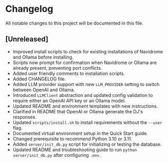 # Changelog

All notable changes to this project will be documented in this file.

## [Unreleased]
- Improved install scripts to check for existing installations of Navidrome and Ollama before installing.
- Scripts now prompt for confirmation when Navidrome or Ollama are already present, preventing port conflicts.
- Added user friendly comments to installation scripts.
- Added CHANGELOG file.
- Added LLM provider support with new `LLM_PROVIDER` setting to switch between OpenAI and Ollama.
- Introduced `LLMClient` abstraction and updated config validation to require either an OpenAI API key or an Ollama model.
- Updated README and environment templates with new instructions.
- Clarified in README that OpenAI or Ollama generate the DJ's responses.
- Updated `scripts/install.sh` to install requirements without the `--user` flag.
- Documented virtual environment setup in the Quick Start guide.
- Changed prerequisite to recommend Python 3.10 or 3.11.
- Added `server/init_db.py` script for initializing or testing the database.
- Updated README and troubleshooting guide to run `python server/init_db.py` after configuring `.env`.

